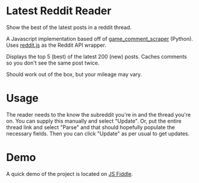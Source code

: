 Latest Reddit Reader
====================

Show the best of the latest posts in a reddit thread.

A Javascript implementation based off of <a href="https://github.com/NosajGithub/game_comment_scraper">game_comment_scraper</a> (Python). Uses <a href="https://github.com/sahilm/reddit.js">reddit.js</a> as the Reddit API wrapper.

Displays the top 5 (best) of the latest 200 (new) posts. Caches comments so you don't see the same post twice.

Should work out of the box, but your mileage may vary.

Usage
====================

The reader needs to the know the subreddit you're in and the thread you're on. You can supply this manually and select "Update". Or, put the entire thread link and select "Parse" and that should hopefully populate the necessary fields. Then you can click "Update" as per usual to get updates.

Demo
====================

A quick demo of the project is located on <a href="http://jsfiddle.net/mailisa/zytnk9th/">JS Fiddle</a>.